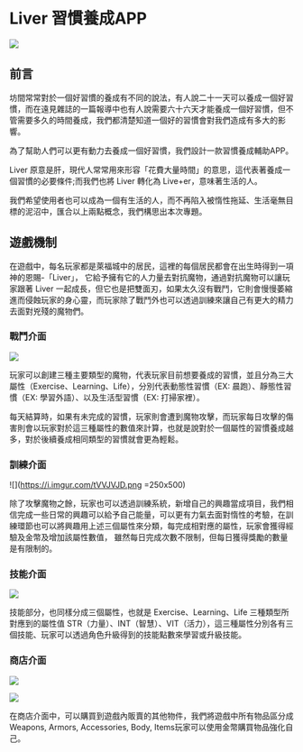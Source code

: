 # Liver 習慣養成APP

![](https://i.imgur.com/syJA1I5.gif)

## 前言

坊間常常對於一個好習慣的養成有不同的說法，有人說二十一天可以養成一個好習慣，而在遠見雜誌的一篇報導中也有人說需要六十六天才能養成一個好習慣，但不管需要多久的時間養成，我們都清楚知道一個好的習慣會對我們造成有多大的影響。

為了幫助人們可以更有動力去養成一個好習慣，我們設計一款習慣養成輔助APP。

Liver 原意是肝，現代人常常用來形容「花費大量時間」的意思，這代表著養成一個習慣的必要條件;而我們也將 Liver 轉化為 Live+er，意味著生活的人。

我們希望使用者也可以成為一個有生活的人，而不再陷入被惰性拖延、生活毫無目標的泥沼中，匯合以上兩點概念，我們構思出本次專題。

## 遊戲機制

在遊戲中，每名玩家都是萊福城中的居民，這裡的每個居民都會在出生時得到一項神的恩賜-「Liver」， 它給予擁有它的人力量去對抗魔物，通過對抗魔物可以讓玩家跟著 Liver 一起成長，但它也是把雙面刃，如果太久沒有戰鬥，它則會慢慢萎縮進而侵蝕玩家的身心靈，而玩家除了戰鬥外也可以透過訓練來讓自己有更大的精力去面對兇殘的魔物們。

### 戰鬥介面

![](https://i.imgur.com/J880k7o.png)

玩家可以創建三種主要類型的魔物，代表玩家目前想要養成的習慣，並且分為三大屬性（Exercise、Learning、Life），分別代表動態性習慣（EX: 晨跑）、靜態性習慣（EX: 學習外語）、以及生活型習慣（EX: 打掃家裡）。

每天結算時，如果有未完成的習慣，玩家則會遭到魔物攻擊，而玩家每日攻擊的傷害則會以玩家對於這三種屬性的數值來計算，也就是說對於一個屬性的習慣養成越多，對於後續養成相同類型的習慣就會更為輕鬆。

### 訓練介面

![](https://i.imgur.com/tVVJVJD.png =250x500)

除了攻擊魔物之餘，玩家也可以透過訓練系統，新增自己的興趣當成項目，我們相信完成一些日常的興趣可以給予自己能量，可以更有力氣去面對惰性的考驗，在訓練環節也可以將興趣用上述三個屬性來分類，每完成相對應的屬性，玩家會獲得經驗及金幣及增加該屬性數值， 雖然每日完成次數不限制，但每日獲得獎勵的數量是有限制的。

### 技能介面

![](https://i.imgur.com/CDTlH8q.png)

技能部分，也同樣分成三個屬性，也就是 Exercise、Learning、Life 三種類型所對應到的屬性值 STR（力量）、INT（智慧）、VIT（活力），這三種屬性分別各有三個技能、玩家可以透過角色升級得到的技能點數來學習或升級技能。

### 商店介面

![](https://i.imgur.com/HQA3DJt.png)

![](https://i.imgur.com/WuTJ7ZZ.png)

在商店介面中，可以購買到遊戲內販賣的其他物件，我們將遊戲中所有物品區分成Weapons, Armors, Accessories, Body, Items玩家可以使用金幣購買物品強化自己。



